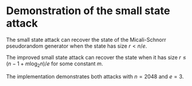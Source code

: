 # Demonstration of the small state attack

The small state attack can recover the state of the Micali-Schnorr pseudorandom
generator when the state has size $r < n / e$.

The improved small state attack can recover the state when it has size $r \leq
(n - 1 + m \log_2 n) / e$ for some constant $m$.

The implementation demonstrates both attacks with $n = 2048$ and $e = 3$.
